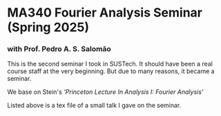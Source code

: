 # MA340 Fourier Analysis Seminar (Spring 2025)

### with Prof. Pedro A. S. Salomão

This is the second seminar I took in SUSTech. It should have been a real course staff at the very beginning. But due to many reasons, it became a seminar.

We base on Stein's *'Princeton Lecture In Analysis I: Fourier Analysis'*

Listed above is a tex file of a small talk I gave on the seminar.
